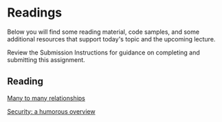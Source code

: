 # Readings

Below you will find some reading material, code samples, and some additional resources that support today's topic and the upcoming lecture.

Review the Submission Instructions for guidance on completing and submitting this assignment.

## Reading

[Many to many relationships](https://www.baeldung.com/hibernate-many-to-many)

<!-- Mix it up! Create the questions with pointed answers, fill in the blank, or opinion/open ended -->

[Security: a humorous overview](http://scholar.harvard.edu/files/mickens/files/thisworldofours.pdf)

<!-- Mix it up! Create the questions with pointed answers, fill in the blank, or opinion/open ended -->
